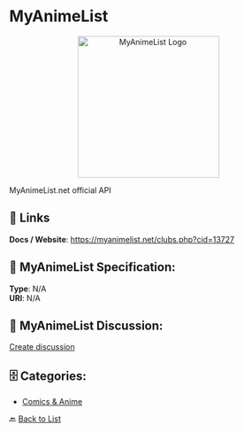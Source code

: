 # MyAnimeList
<p align="center">
    <img width="256" src="https://raw.githubusercontent.com/apis-list/apis-list/main/apis/myanimelist/logo_256x256.png" alt="MyAnimeList Logo"/>
</p>

MyAnimeList.net official API

##  🔗 Links
**Docs / Website**: https://myanimelist.net/clubs.php?cid=13727

## 🧬 MyAnimeList Specification:
**Type**: N/A  
**URI**: N/A

## 💬 MyAnimeList Discussion:
[Create discussion](https://github.com/apis-list/apis-list/discussions/new)

## 🗄️ Categories:
- [Comics & Anime](https://github.com/apis-list/apis-list#comics--anime-)




🔙 [Back to List](https://github.com/apis-list/apis-list)
